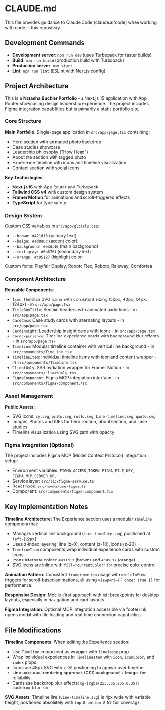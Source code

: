 # CLAUDE.md

This file provides guidance to Claude Code (claude.ai/code) when working with code in this repository.

## Development Commands

- **Development server**: `npm run dev` (uses Turbopack for faster builds)
- **Build**: `npm run build` (production build with Turbopack)
- **Production server**: `npm start`
- **Lint**: `npm run lint` (ESLint with Next.js config)

## Project Architecture

This is a **Natasha Buchler Portfolio** - a Next.js 15 application with App Router showcasing design leadership experience. The project includes Figma integration capabilities but is primarily a static portfolio site.

### Core Structure

**Main Portfolio**: Single-page application in `src/app/page.tsx` containing:
- Hero section with animated photo backdrop
- Case studies showcase
- Leadership philosophy ("How I lead")
- About me section with tagged photo
- Experience timeline with icons and timeline visualization
- Contact section with social icons

**Key Technologies**:
- **Next.js 15** with App Router and Turbopack
- **Tailwind CSS v4** with custom design system
- **Framer Motion** for animations and scroll-triggered effects
- **TypeScript** for type safety

### Design System

Custom CSS variables in `src/app/globals.css`:
- `--brown: #421d13` (primary text)
- `--beige: #ad8a6c` (accent color)
- `--background: #e3dcd6` (main background)
- `--text-gray: #6b6763` (secondary text)
- `--orange: #c95127` (highlight color)

Custom fonts: Playfair Display, Roboto Flex, Roboto, Raleway, Comfortaa

### Component Architecture

**Reusable Components**:
- `Icon`: Handles SVG icons with consistent sizing (32px, 48px, 64px, 124px) - in `src/app/page.tsx`
- `TitleSubTitle`: Section headers with animated underlines - in `src/app/page.tsx`
- `CardCase`: Case study cards with alternating layouts - in `src/app/page.tsx`
- `CardInsight`: Leadership insight cards with icons - in `src/app/page.tsx`
- `CardExperience`: Timeline experience cards with background blur effects - in `src/app/page.tsx`
- `Timeline`: Modular timeline container with vertical line background - in `src/components/Timeline.tsx`
- `TimelineItem`: Individual timeline items with icon and content wrapper - in `src/components/Timeline.tsx`
- `ClientOnly`: SSR hydration wrapper for Framer Motion - in `src/components/ClientOnly.tsx`
- `FigmaComponent`: Figma MCP integration interface - in `src/components/figma-component.tsx`

### Asset Management

**Public Assets**:
- SVG icons: `cy.svg`, `ponto.svg`, `rosto.svg`, `Line-timeline.svg`, `quote.svg`
- Images: Photos and GIFs for hero section, about section, and case studies
- Timeline visualization using SVG path with opacity

### Figma Integration (Optional)

The project includes Figma MCP (Model Context Protocol) integration setup:
- Environment variables: `FIGMA_ACCESS_TOKEN`, `FIGMA_FILE_KEY`, `FIGMA_MCP_SERVER_URL`
- Service layer: `src/lib/figma-service.ts`
- React hook: `src/hooks/use-figma.ts`
- Component: `src/components/figma-component.tsx`

## Key Implementation Notes

**Timeline Architecture**: The Experience section uses a modular `Timeline` component that:
- Manages vertical line background (`Line-timeline.svg`) positioned at `left-[22px]`
- Uses z-index layering: line (z-0), content (z-10), icons (z-20)
- `TimelineItem` components wrap individual experience cards with custom icons
- Icons alternate colors: `#421d13` (brown) and `#c95127` (orange)
- SVG icons are inline with `fill="currentColor"` for precise color control

**Animation Pattern**: Consistent `framer-motion` usage with `whileInView` triggers for scroll-based animations, all using `viewport={{ once: true }}` for performance.

**Responsive Design**: Mobile-first approach with `md:` breakpoints for desktop layouts, especially in navigation and card layouts.

**Figma Integration**: Optional MCP integration accessible via footer link, opens modal with file loading and real-time connection capabilities.

## File Modifications

**Timeline Components**: When editing the Experience section:
- Use `Timeline` component as wrapper with `lineImage` prop
- Wrap individual experiences in `TimelineItem` with `icon`, `iconColor`, and `index` props
- Icons are 48px SVG with `z-20` positioning to appear over timeline
- Line uses dual rendering approach (CSS background + Image) for reliability
- Cards use backdrop blur effects: `bg-[rgba(255,255,255,0.35)] backdrop-blur-sm`

**SVG Assets**: Timeline line (`Line-timeline.svg`) is 4px wide with variable height, positioned absolutely with `top-8 bottom-8` for full coverage.